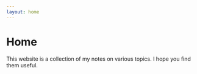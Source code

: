 ```yaml
---
layout: home
---
```


# Home

This website is a collection of my notes on various topics. I hope you find them useful.
